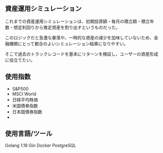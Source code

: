 ## 資産運用シミュレーション

これまでの資産運用シミュレーションは、初期投資額・毎月の積立額・積立年数・想定利回りから推定資産を割り出すというものだった。

このロジックだと急激な暴落や、一時的な資産の減少を加味していないため、金融機関にとって都合のよいシミュレーション結果になりやすい。

そこで過去のトラックレコードを基本にリターンを検証し、ユーザーの資産形成に役立てたい。

## 使用指数

- S&P500
- MSCI World
- 日経平均株価
- 米国債券指数
- 日本国債券指数
-

## 使用言語/ツール

Golang 1.19
Gin
Docker
PostgreSQL
